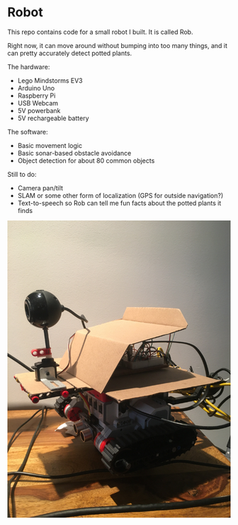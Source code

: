 # Robot

This repo contains code for a small robot I built. It is called Rob. 

Right now, it can move around without bumping into too many things, and it can pretty accurately detect 
potted plants. 

The hardware:
- Lego Mindstorms EV3
- Arduino Uno
- Raspberry Pi
- USB Webcam
- 5V powerbank
- 5V rechargeable battery

The software:
- Basic movement logic
- Basic sonar-based obstacle avoidance
- Object detection for about 80 common objects

Still to do:
- Camera pan/tilt
- SLAM or some other form of localization (GPS for outside navigation?)
- Text-to-speech so Rob can tell me fun facts about the potted plants it finds


![Image of Rob](https://github.com/jbosga/robot/blob/master/data/images/IMG_5939.JPG)

